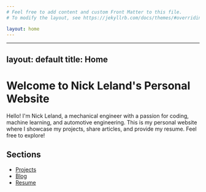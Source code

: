 ```yaml
---
# Feel free to add content and custom Front Matter to this file.
# To modify the layout, see https://jekyllrb.com/docs/themes/#overriding-theme-defaults

layout: home
---
```


---
layout: default
title: Home
---

# Welcome to Nick Leland's Personal Website

Hello! I'm Nick Leland, a mechanical engineer with a passion for coding, machine learning, and automotive engineering. This is my personal website where I showcase my projects, share articles, and provide my resume. Feel free to explore!

## Sections

- [Projects](projects)
- [Blog](blog)
- [Resume](resume)

